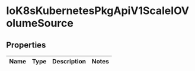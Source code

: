 
# IoK8sKubernetesPkgApiV1ScaleIOVolumeSource

## Properties
Name | Type | Description | Notes
------------ | ------------- | ------------- | -------------



